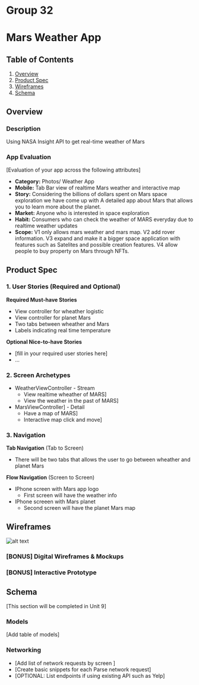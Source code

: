 # Group 32
Mars Weather App
===

## Table of Contents
1. [Overview](#Overview)
1. [Product Spec](#Product-Spec)
1. [Wireframes](#Wireframes)
2. [Schema](#Schema)

## Overview
### Description
Using NASA Insight API to get real-time weather of Mars

### App Evaluation
[Evaluation of your app across the following attributes]
- **Category:** Photos/ Weather App
- **Mobile:** Tab Bar view of realtime Mars weather and interactive map
- **Story:** Considering the billions of dollars spent on Mars space exploration we have come up with A detailed app about Mars that allows you to learn more about the planet.
- **Market:** Anyone who is interested in space exploration
- **Habit:** Consumers who can check the weather of MARS everyday due to realtime weather updates
- **Scope:** V1 only allows mars weather and mars map. V2 add rover information. V3 expand and make it a bigger space application with features such as Satelites and possible creation features. V4 allow people to buy property on Mars through NFTs.

## Product Spec

### 1. User Stories (Required and Optional)

**Required Must-have Stories**

* View controller for wheather logistic 
* View controller for planet Mars 
* Two tabs between wheather and Mars
* Labels indicating real time temperature 

**Optional Nice-to-have Stories**

* [fill in your required user stories here]
* ...

### 2. Screen Archetypes

* WeatherViewController - Stream
   * View realtime wheather of MARS]
   * View the weather in the past of MARS] 
* MarsViewController] - Detail
   * Have a map of MARS]
   * Interactive map click and move]

### 3. Navigation

**Tab Navigation** (Tab to Screen)

* There will be two tabs that allows the user to go between wheather and planet Mars 

**Flow Navigation** (Screen to Screen)

* IPhone screen with Mars app logo 
   * First screen will have the weather info
* IPhone screeen with Mars planet 
   * Second screen will have the planet Mars map 

## Wireframes
![alt text](https://user-images.githubusercontent.com/98177657/159135983-0c1af81b-60a2-4922-bff9-e5b28ec700f6.png)


### [BONUS] Digital Wireframes & Mockups

### [BONUS] Interactive Prototype

## Schema 
[This section will be completed in Unit 9]
### Models
[Add table of models]
### Networking
- [Add list of network requests by screen ]
- [Create basic snippets for each Parse network request]
- [OPTIONAL: List endpoints if using existing API such as Yelp]
